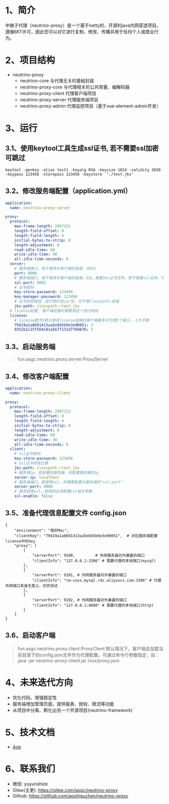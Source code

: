 # 1、简介
中微子代理（neutrino-proxy）是一个基于netty的、开源的java内网穿透项目。遵循MIT许可，因此您可以对它进行复制、修改、传播并用于任何个人或商业行为。

# 2、项目结构
- neutrino-proxy 
    - neutrino-core     与代理无关的基础封装
    - neutrino-proxy-core       与代理相关的公共常量、编解码器
    - neutrino-proxy-client     代理客户端项目
    - neutrino-proxy-server     代理服务端项目
    - neutrino-proxy-admin      代理监控项目（基于vue-element-admin开发）

# 3、运行
## 3.1、使用keytool工具生成ssl证书, 若不需要ssl加密可跳过
```shell
keytool -genkey -alias test1 -keyalg RSA -keysize 1024 -validity 3650 -keypass 123456 -storepass 123456 -keystore  "./test.jks"
```

## 3.2、修改服务端配置（application.yml）
```yml
application:
  name: neutrino-proxy-server

proxy:
  protocol:
    max-frame-length: 2097152
    length-field-offset: 0
    length-field-length: 4
    initial-bytes-to-strip: 0
    length-adjustment: 0
    read-idle-time: 60
    write-idle-time: 40
    all-idle-time-seconds: 0
  server:
    # 服务端端口，用于保持与客户端的连接，非SSL
    port: 9000    
    # 服务端端口，用于保持与客户端的连接，SSL,需要jks证书文件，若不需要ssl支持，可不配置
    ssl-port: 9002
    # 证书密码
    key-store-password: 123456
    key-manager-password: 123456
    # 证书存放路径，若不想打进jar包，可不带classpath:前缀
    jks-path: classpath:/test.jks
  # license配置, 客户端连接时需要用这个进行校验
  license:
    # license数为3表示用该license连接的客户端最多可代理3个端口，-1为不限
    79419a1a8691413aa5e845b9e3e90051: 3
    9352b1c25f564c81a5677131d7769876: 2
```

## 3.3、启动服务端
> fun.asgc.neutrino.proxy.server.ProxyServer

## 3.4、修改客户端配置
```yml
application:
  name: neutrino-proxy-client

proxy:
  protocol:
    max-frame-length: 2097152
    length-field-offset: 0
    length-field-length: 4
    initial-bytes-to-strip: 0
    length-adjustment: 0
    read-idle-time: 60
    write-idle-time: 30
    all-idle-time-seconds: 0
  client:
    # ssl证书密码
    key-store-password: 123456
    # ssl证书存放位置
    jks-path: classpath:/test.jks
    # 服务端ip，若部署到服务器，则配置服务器的ip
    server-ip: localhost
    # 服务端端口，若使用ssl，则需要配置为服务端的"ssl-port"
    server-port: 9000
    # 是否启用ssl，启用则必须配置ssl相关参数
    ssl-enable: false
```

## 3.5、准备代理信息配置文件 config.json
```
{
    "environment": "我的Mac",
    "clientKey": "79419a1a8691413aa5e845b9e3e90051",  # 对应服务端配置license中的key
    "proxy": [
        {
            "serverPort": 9100,         # 外网服务器对外暴露的端口
            "clientInfo": "127.0.0.1:3306" # 需要代理的本地端口(mysql)
        },
        {
            "serverPort": 9101, # 外网服务器对外暴露的端口
            "clientInfo": "rm-xxxx.mysql.rds.aliyuncs.com:3306" # 代理外网端口本身无意义，仅供测试
        },
        {
            "serverPort": 9102, # 外网服务器对外暴露的端口
            "clientInfo": "127.0.0.1:8080" # 需要代理的本地端口(http)
        }
    ]
}
```

## 3.6、启动客户端
> fun.asgc.neutrino.proxy.client.ProxyClient
默认情况下，客户端会加载当前目录下的config.json文件作为代理配置，可通过命令行参数指定，如：java -jar neutrino-proxy-client.jar /xxx/proxy.json

# 4、未来迭代方向
- 优化代码、增强稳定性
- 服务端增加管理页面，提供报表、授权、限流等功能
- 从项目中分离、孵化出另一个开源项目(neutrino-framework)

# 5、技术文档
- [Aop](./docs/Aop.MD)

# 6、联系我们
- 微信: yuyunshize
- Gitee(主更): https://gitee.com/asgc/neutrino-proxy
- Github: https://github.com/aoshiguchen/neutrino-proxy
